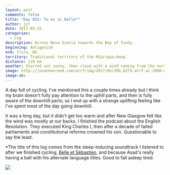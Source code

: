 ```yaml
---
layout: post
comments: false
title: "Day 025: Tu es si belle*"
author: jcr
date: 2017-05-25
categories:
  - Log
description: Across Nova Scotia towards the Bay of Fundy.
beginning: Antigonish
end: Truro, NS
territory: Traditional territory of the Mi&rsquo;kmaq 
distance: 118 km
weather: Started out sunny, then cloud with a wind coming from the north, 12 ºC
image: http://jonathonreed.com/atrf/img/2017/05/IMG_8279-atrf-ac-2000-web.jpg
image-sm:
---
```


A day full of cycling. I've mentioned this a couple times already but I think my brain doesn't fully pay attention to the uphill parts, and then is fully aware of the downhill parts; so I end up with a strange uplifting feeling like I've spent most of the day going downhill.

It was a long day, but it didn't get too warm and after New Glasgow felt like the wind was mostly at our backs. I finished the podcast about the English Revolution. They executed King Charles I, then after a decade of failed parliaments and constitutional reforms crowned his son. Questionable to say the least.

*The title of this log comes from the sleep-inducing soundtrack I listened to after we finished cycling, <a href="https://www.youtube.com/watch?v=kDFSG-fZPQ4">Belle et Sébastien</a>, and because Asad's really having a ball with his alternate language titles. Good to fall asleep tired.

<img src="http://jonathonreed.com/atrf/img/2017/05/IMG_8291-atrf-ac-2000-web.jpg">